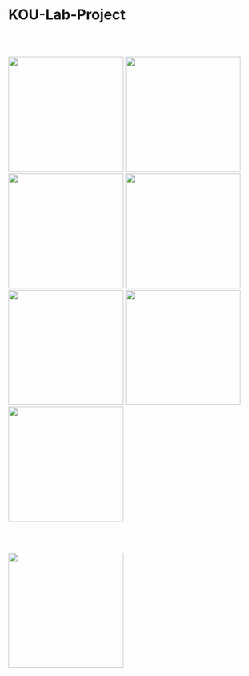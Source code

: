 # KOU-Lab-Project
  
<br><br>
<p float="left">

  <img src="https://user-images.githubusercontent.com/83976212/153602754-a5ce5323-3d07-4b98-a412-bd7feb86db8e.jpg"  width="230" />

  <img src="https://user-images.githubusercontent.com/83976212/153602909-f35ddb5c-391b-4b73-ab8c-255cc34e0612.jpg"  width="230" />

  <img src="https://user-images.githubusercontent.com/83976212/153602916-9acf1508-483f-46ee-b76a-06820af499c6.jpg"  width="230" />

  <img src="https://user-images.githubusercontent.com/83976212/153602921-37d90370-526d-4884-aabb-d6065bc9c08f.jpg"  width="230" />
  
  <img src="https://user-images.githubusercontent.com/83976212/153603327-4743e6dc-95f3-4ebb-96b0-398e5de8dbf5.jpg"  width="230" />

 <img src="https://user-images.githubusercontent.com/83976212/156924729-e08b8fbe-c4be-4ca0-9ef1-84cf5e8d2bab.jpg"  width="230" />
 
 <img src="https://user-images.githubusercontent.com/83976212/156924758-7d9d3848-87ad-4bd6-8139-b4bd93bf1394.jpg"  width="230" />
  
</p>

<br><br>
 
<p float="left">

  <img src="https://user-images.githubusercontent.com/83976212/153602441-9a54b7d0-c51f-4dc1-8738-1236e8bc3a70.gif"  width="230" />
  
</p>
 
 

